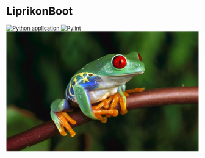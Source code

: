# LiprikonBoot
[![Python application](https://github.com/mb6ockatf/liprikonboot/actions/workflows/python-app.yml/badge.svg?branch=main&event=push)](https://github.com/mb6ockatf/liprikonboot/actions/workflows/python-app.yml)
[![Pylint](https://github.com/mb6ockatf/liprikonboot/actions/workflows/pylint.yml/badge.svg?event=push)](https://github.com/mb6ockatf/liprikonboot/actions/workflows/pylint.yml)
![Liprikon](LiprikonBoot-avatar.jpg)
